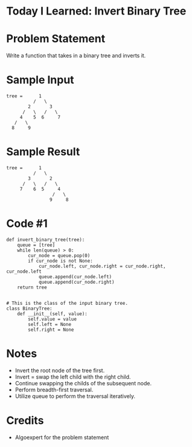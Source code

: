 # Today I Learned: Invert Binary Tree
# Problem Statement
Write a function that takes in a binary tree and inverts it. 

# Sample Input
```
tree =      1
          /   \
        2       3
      /   \   /   \
     4    5  6     7
   /   \
  8     9
```

# Sample Result

```
tree =      1
          /   \
        3       2
      /   \   /   \
     7    6  5     4
                 /   \
                9     8
```

# Code #1

```
def invert_binary_tree(tree):
    queue = [tree]
    while len(queue) > 0:
        cur_node = queue.pop(0)
        if cur_node is not None: 
            cur_node.left, cur_node.right = cur_node.right, cur_node.left
            queue.append(cur_node.left)
            queue.append(cur_node.right)
    return tree


# This is the class of the input binary tree.
class BinaryTree:
    def __init__(self, value):
        self.value = value
        self.left = None
        self.right = None
```

# Notes
* Invert the root node of the tree first. 
* Invert = swap the left child with the right child. 
* Continue swapping the childs of the subsequent node. 
* Perform breadth-first traversal. 
* Utilize queue to perform the traversal iteratively. 

# Credits
* Algoexpert for the problem statement
